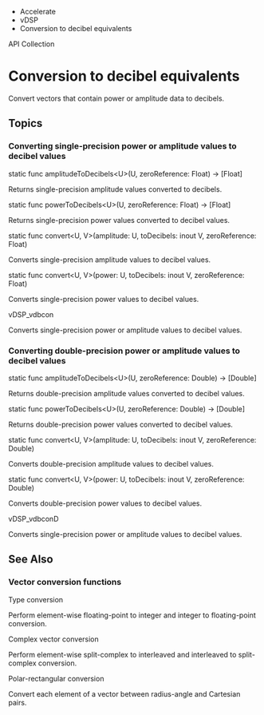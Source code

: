 

- Accelerate
- vDSP
-  Conversion to decibel equivalents 

API Collection

# Conversion to decibel equivalents

Convert vectors that contain power or amplitude data to decibels.

## Topics

### Converting single-precision power or amplitude values to decibel values

static func amplitudeToDecibels&lt;U>(U, zeroReference: Float) -> [Float]

Returns single-precision amplitude values converted to decibels.

static func powerToDecibels&lt;U>(U, zeroReference: Float) -> [Float]

Returns single-precision power values converted to decibel values.

static func convert&lt;U, V>(amplitude: U, toDecibels: inout V, zeroReference: Float)

Converts single-precision amplitude values to decibel values.

static func convert&lt;U, V>(power: U, toDecibels: inout V, zeroReference: Float)

Converts single-precision power values to decibel values.

vDSP_vdbcon

Converts single-precision power or amplitude values to decibel values.

### Converting double-precision power or amplitude values to decibel values

static func amplitudeToDecibels&lt;U>(U, zeroReference: Double) -> [Double]

Returns double-precision amplitude values converted to decibel values.

static func powerToDecibels&lt;U>(U, zeroReference: Double) -> [Double]

Returns double-precision power values converted to decibel values.

static func convert&lt;U, V>(amplitude: U, toDecibels: inout V, zeroReference: Double)

Converts double-precision amplitude values to decibel values.

static func convert&lt;U, V>(power: U, toDecibels: inout V, zeroReference: Double)

Converts double-precision power values to decibel values.

vDSP_vdbconD

Converts single-precision power or amplitude values to decibel values.

## See Also

### Vector conversion functions

Type conversion

Perform element-wise floating-point to integer and integer to floating-point conversion.

Complex vector conversion

Perform element-wise split-complex to interleaved and interleaved to split-complex conversion.

Polar-rectangular conversion

Convert each element of a vector between radius-angle and Cartesian pairs.

